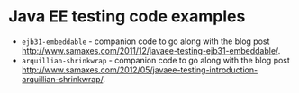 # Java EE testing code examples

* `ejb31-embeddable` - companion code to go along with the blog post http://www.samaxes.com/2011/12/javaee-testing-ejb31-embeddable/.
* `arquillian-shrinkwrap` - companion code to go along with the blog post http://www.samaxes.com/2012/05/javaee-testing-introduction-arquillian-shrinkwrap/.

